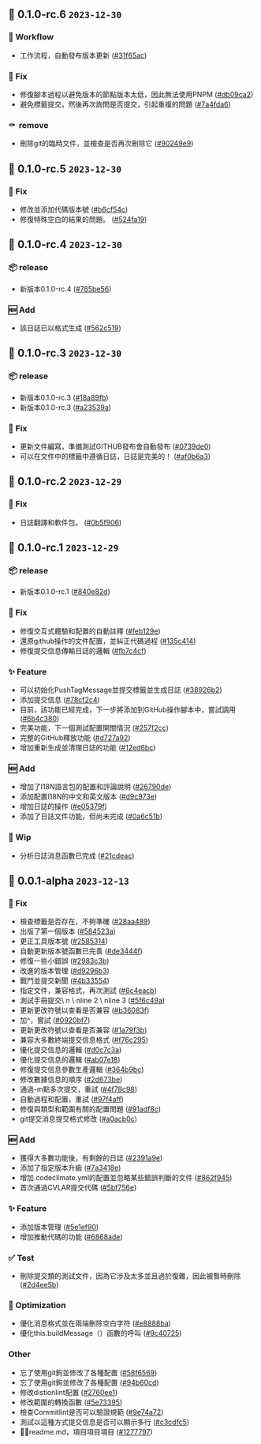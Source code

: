 ## 🎉 0.1.0-rc.6 `2023-12-30`
### 🔄 Workflow
- 工作流程，自動發布版本更新 ([#31f65ac](https://github.com/kwooshung/cvlar/commit/31f65acb40672453afd2981f9d007f162a27313e))
### 🐛 Fix
- 修復腳本過程以避免版本的節點版本太低，因此無法使用PNPM ([#db09ca2](https://github.com/kwooshung/cvlar/commit/db09ca227c3c5f401f0e1c76f77afa2990dae4a2))
- 避免標籤提交，然後再次詢問是否提交，引起重複的問題 ([#7a4fda6](https://github.com/kwooshung/cvlar/commit/7a4fda6bb499c62bfbe003b700eab602c7e750b9))
### ⚰ ️ remove
- 刪除git的臨時文件，並檢查是否再次刪除它 ([#90249e9](https://github.com/kwooshung/cvlar/commit/90249e92a37909adcc6155fed42e5a6825ae609a))

## 🎉 0.1.0-rc.5 `2023-12-30`
### 🐛 Fix
- 修改並添加代碼版本號 ([#b6cf54c](https://github.com/kwooshung/cvlar/commit/b6cf54ccbcae5723c162854334a264dd6da7142b))
- 修復特殊空白的結果的問題。 ([#524fa19](https://github.com/kwooshung/cvlar/commit/524fa194008adf7b6aba2ac37846ddd281213615))

## 🎉 0.1.0-rc.4 `2023-12-30`
### 📦 ️release
- 新版本0.1.0-rc.4 ([#765be56](https://github.com/kwooshung/cvlar/commit/765be5696bdb21121022c95c0ed5bd713a27054e))
### 🆕 Add
- 該日誌已以格式生成 ([#562c519](https://github.com/kwooshung/cvlar/commit/562c519ed9b32d5d62f4bb38861b019378dcc550))

## 🎉 0.1.0-rc.3 `2023-12-30`
### 📦 ️release
- 新版本0.1.0-rc.3 ([#18a89fb](https://github.com/kwooshung/cvlar/commit/18a89fb156cff3b702bb58bec820c768c745242e))
- 新版本0.1.0-rc.3 ([#a23539a](https://github.com/kwooshung/cvlar/commit/a23539a0557190eb2e31c257c61cbe3cb916ed22))
### 🐛 Fix
- 更新文件編寫，準備測試GITHUB發布會自動發布 ([#0739de0](https://github.com/kwooshung/cvlar/commit/0739de005bb58f84d0fec91dec6907f89d3df65e))
- 可以在文件中的標籤中遵循日誌，日誌是完美的！ ([#af0b6a3](https://github.com/kwooshung/cvlar/commit/af0b6a31e0653d94d3a8c6af190549e9fb525a01))

## 🎉 0.1.0-rc.2 `2023-12-29`
### 🐛 Fix
- 日誌翻譯和軟件包。 ([#0b5f906](https://github.com/kwooshung/cvlar/commit/0b5f90694c5cd27bae1906c33756cb86729b5ca1))

## 🎉 0.1.0-rc.1 `2023-12-29`
### 📦 ️release
- 新版本0.1.0-rc.1 ([#840e82d](https://github.com/kwooshung/cvlar/commit/840e82d90709dedcd2423d993d90867a89b622cd))
### 🐛 Fix
- 修復交互式體驗和配置的自動註釋 ([#feb129e](https://github.com/kwooshung/cvlar/commit/feb129e81d2bc1e2e03a6473f0d69a7dc483c2c9))
- 還原github操作的文件配置，並糾正代碼過程 ([#135c414](https://github.com/kwooshung/cvlar/commit/135c414afa8509995effb23eaeb2f5aa845ab1a7))
- 修復提交信息傳輸日誌的邏輯 ([#fb7c4cf](https://github.com/kwooshung/cvlar/commit/fb7c4cfee0ad4f0e11813dc9ef15857d25ff19ba))
### ✨ Feature
- 可以初始化PushTagMessage並提交標籤並生成日誌 ([#38926b2](https://github.com/kwooshung/cvlar/commit/38926b2916b9e81f96cc02e372e98dbc0cc9bf96))
- 添加提交信息 ([#78cf2c4](https://github.com/kwooshung/cvlar/commit/78cf2c44488076653b185a2638516ad94f12da5a))
- 目前，該功能已經完成，下一步將添加到GitHub操作腳本中，嘗試調用 ([#6b4c380](https://github.com/kwooshung/cvlar/commit/6b4c380045facec85985de6fbe5d64e4cf0519b2))
- 完美功能，下一個測試配置開關情況 ([#257f2cc](https://github.com/kwooshung/cvlar/commit/257f2cce542282fa30a23136d152ceaa4ed95fb6))
- 完整的GitHub釋放功能 ([#d727a92](https://github.com/kwooshung/cvlar/commit/d727a92b5dfd1a63e002633aee13d12867fac1f3))
- 增加重新生成並清理日誌的功能 ([#12ed6bc](https://github.com/kwooshung/cvlar/commit/12ed6bce1e8066cc45a9c77c7a46b37f188b4251))
### 🆕 Add
- 增加了I18N語言包的配置和評論說明 ([#26790de](https://github.com/kwooshung/cvlar/commit/26790de35cf9a1d41db1ea075356c37b018a1a46))
- 添加配置I18N的中文和英文版本 ([#d9c973e](https://github.com/kwooshung/cvlar/commit/d9c973e695c6bd6c2c0e69c5675697dcf2127585))
- 增加日誌的操作 ([#e05379f](https://github.com/kwooshung/cvlar/commit/e05379f6b7aef113c1e7340fb2aa7f7572aea625))
- 添加了日誌文件功能，但尚未完成 ([#0a6c51b](https://github.com/kwooshung/cvlar/commit/0a6c51be1f28b8cad6356b7c2d8855ce62dffac2))
### 🚧 Wip
- 分析日誌消息函數已完成 ([#21cdeac](https://github.com/kwooshung/cvlar/commit/21cdeac721f0b6bcada387107c52db18197111a3))

## 🎉 0.0.1-alpha `2023-12-13`
### 🐛 Fix
- 檢查標籤是否存在，不夠準確 ([#28aa489](https://github.com/kwooshung/cvlar/commit/28aa489183edc951698ace19c0f81d3ddb674ec3))
- 出版了第一個版本 ([#584523a](https://github.com/kwooshung/cvlar/commit/584523a95fbefa8834d7a59221efe5f8801827f1))
- 更正工具版本號 ([#2585314](https://github.com/kwooshung/cvlar/commit/258531496dfc466e3b9c7e5e02a767622550d532))
- 自動更新版本號函數已完善 ([#de3444f](https://github.com/kwooshung/cvlar/commit/de3444f3a1bfc8e9d4ef93597375f69324966b3a))
- 修復一些小錯誤 ([#2983c3b](https://github.com/kwooshung/cvlar/commit/2983c3bd8c2b0effe953f207a4038fa429780c7a))
- 改進的版本管理 ([#d9296b3](https://github.com/kwooshung/cvlar/commit/d9296b35227103c2390648ad09c0fb0844405b2e))
- 戰鬥並提交新聞 ([#4b33554](https://github.com/kwooshung/cvlar/commit/4b33554377b31296655cb3f7912fea788ffdac49))
- 指定文件，兼容格式，再次測試 ([#6c4eacb](https://github.com/kwooshung/cvlar/commit/6c4eacb4b7d7a8303afe860f4d440904e5d4a479))
- 測試手冊提交\ n \ nline 2 \ nline 3 ([#5f6c49a](https://github.com/kwooshung/cvlar/commit/5f6c49a92ebb33aefb6227dd5438a9f35db9ca33))
- 更新更改符號以查看是否兼容 ([#b36083f](https://github.com/kwooshung/cvlar/commit/b36083f87af3233f606afae0970c012e470faa12))
- 加^，嘗試 ([#0920bf7](https://github.com/kwooshung/cvlar/commit/0920bf74013682d4bec3137968c3569020ec9edc))
- 更新更改符號以查看是否兼容 ([#1a79f3b](https://github.com/kwooshung/cvlar/commit/1a79f3b0f010ce5b5cda78df2190e9575ae88aed))
- 兼容大多數終端提交信息格式 ([#f76c295](https://github.com/kwooshung/cvlar/commit/f76c295f38e73305536a5598dfbcc3f64ef98d2e))
- 優化提交信息的邏輯 ([#d0c7c3a](https://github.com/kwooshung/cvlar/commit/d0c7c3afde89edb8f7c75c2c47c74df4b729b94c))
- 優化提交信息的邏輯 ([#ab07e18](https://github.com/kwooshung/cvlar/commit/ab07e187a924879513145aadb3488b1ae3e5ee66))
- 修復提交信息參數生產邏輯 ([#364b9bc](https://github.com/kwooshung/cvlar/commit/364b9bc80d64f5f2327762e1755604d9759df6ef))
- 修改數據信息的順序 ([#2d673be](https://github.com/kwooshung/cvlar/commit/2d673be9c27fc812aef9125048b595e39b068afa))
- 通過-m點多次提交，重試 ([#4f78c98](https://github.com/kwooshung/cvlar/commit/4f78c98f531970d5ddbe0d5d908708a565e93ec0))
- 自動過程和配置，重試 ([#97f4aff](https://github.com/kwooshung/cvlar/commit/97f4affa279c5da6eafe5474e57a4360b0530263))
- 修復與類型和範圍有關的配置問題 ([#91adf8c](https://github.com/kwooshung/cvlar/commit/91adf8c5e0624ea628bed71cf2da6b05313876fc))
- git提交消息提交格式修改 ([#a0acb0c](https://github.com/kwooshung/cvlar/commit/a0acb0c073c29f2d53a2b5c9c4202f06e877812b))
### 🆕 Add
- 獲得大多數功能後，有剩餘的日誌 ([#2391a9e](https://github.com/kwooshung/cvlar/commit/2391a9efa7423501be89dd6b221b464c1b4c6f30))
- 添加了指定版本升級 ([#7a3418e](https://github.com/kwooshung/cvlar/commit/7a3418ea5c0e56ed27bfc188748d739dacba514d))
- 增加.codeclimate.yml的配置並忽略某些錯誤判斷的文件 ([#862f945](https://github.com/kwooshung/cvlar/commit/862f94538eff6a64b71e03d6fd9560128c89fba3))
- 首次通過CVLAR提交代碼 ([#5bf756e](https://github.com/kwooshung/cvlar/commit/5bf756e2e548b4ed06f73cf62bac481ee11c4049))
### ✨ Feature
- 添加版本管理 ([#5e1ef90](https://github.com/kwooshung/cvlar/commit/5e1ef90dd5cc4d3ba19fc892e95b968dcfe97c50))
- 增加推動代碼的功能 ([#6868ade](https://github.com/kwooshung/cvlar/commit/6868adecedb08b92c6a97f098fe985ffed437639))
### ✅ Test
- 刪除提交類的測試文件，因為它涉及太多並且過於復雜，因此被暫時刪除 ([#2d4ee5b](https://github.com/kwooshung/cvlar/commit/2d4ee5b95be1740f781130be290aac8d6f236741))
### 💩 Optimization
- 優化消息格式並在兩端刪除空白字符 ([#e8888ba](https://github.com/kwooshung/cvlar/commit/e8888ba3efbeb624214a2c0dd28ae330e65d3eb9))
- 優化this.buildMessage（）函數的呼叫 ([#9c40725](https://github.com/kwooshung/cvlar/commit/9c407253169c458ab2c8f1da8e5a479ff9ad75ad))
### Other
- 忘了使用git鉤並修改了各種配置 ([#58f6569](https://github.com/kwooshung/cvlar/commit/58f6569a098c023328caf8297c440574be659f23))
- 忘了使用git鉤並修改了各種配置 ([#94b60cd](https://github.com/kwooshung/cvlar/commit/94b60cdcb7f481ee29cb68db94c5f5abed6aeccc))
- 修改distionlint配置 ([#2760ee1](https://github.com/kwooshung/cvlar/commit/2760ee1093fc0fe16ea2e9f211c77ea0c747601b))
- 修改範圍的轉換函數 ([#5e73395](https://github.com/kwooshung/cvlar/commit/5e733959941068392b38dd111a3e1b3edb9b86a1))
- 檢查Commitlint是否可以驗證規範 ([#9e74a72](https://github.com/kwooshung/cvlar/commit/9e74a72398a4db82b1c6fe6e58fb0999abd3406d))
- 測試以這種方式提交信息是否可以顯示多行 ([#c3cdfc5](https://github.com/kwooshung/cvlar/commit/c3cdfc5890bc005816d961d07cf4807543c005a1))
- 🍻🍻readme.md，項目項目項目 ([#1277797](https://github.com/kwooshung/cvlar/commit/127779760a48c43f3bf3d26c9e7c3e329327f79e))